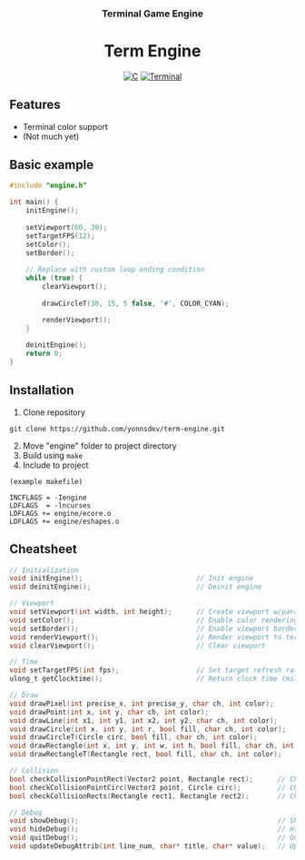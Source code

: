 <div align="center"> 
  <h3>Terminal Game Engine</h3>
  <h1>Term Engine</h1>

[![C](https://img.shields.io/badge/c-%2300599C.svg?style=for-the-badge&logo=c&logoColor=white)](#)
[![Terminal](https://img.shields.io/badge/Terminal-%234D4D4D.svg?style=for-the-badge&logo=windows-terminal&logoColor=white)](#)

</div>

## Features
- Terminal color support
- (Not much yet)

## Basic example
```c
#include "engine.h"

int main() {
    initEngine();
    
    setViewport(60, 30);
    setTargetFPS(12);
    setColor();
    setBorder();
    
    // Replace with custom loop ending condition
    while (true) {
        clearViewport();
        
        drawCircleT(30, 15, 5 false, '#', COLOR_CYAN);

        renderViewport();
    }
    
    deinitEngine();
    return 0;
}
```

## Installation
1. Clone repository
```
git clone https://github.com/yonnsdev/term-engine.git
```
2. Move "engine" folder to project directory
3. Build using `make`
4. Include to project
```
(example makefile)

INCFLAGS = -Iengine
LDFLAGS  = -lncurses
LDFLAGS += engine/ecore.o
LDFLAGS += engine/eshapes.o
```
## Cheatsheet
```c
// Initialization
void initEngine();                            // Init engine
void deinitEngine();                          // Deinit engine

// Viewport
void setViewport(int width, int height);      // Create viewport w/parameters
void setColor();                              // Enable color rendering
void setBorder();                             // Enable viewport border
void renderViewport();                        // Render viewport to terminal
void clearViewport();                         // Clear viewport

// Time
void setTargetFPS(int fps);                   // Set target refresh rate
ulong_t getClocktime();                       // Return clock time (milliseconds)

// Draw
void drawPixel(int precise_x, int precise_y, char ch, int color);               // Draw pixel "#"
void drawPoint(int x, int y, char ch, int color);                               // Draw point "##"
void drawLine(int x1, int y1, int x2, int y2, char ch, int color);              // Draw line
void drawCircle(int x, int y, int r, bool fill, char ch, int color);            // Draw circle
void drawCircleT(Circle circ, bool fill, char ch, int color);                   // Draw circle with circle type
void drawRectangle(int x, int y, int w, int h, bool fill, char ch, int color);  // Draw rectangle
void drawRectangleT(Rectangle rect, bool fill, char ch, int color);             // Draw rectangle with rectangle type

// Collision
bool checkCollisionPointRect(Vector2 point, Rectangle rect);      // Check collision between point and rectangle
bool checkCollisionPointCirc(Vector2 point, Circle circ);         // Check collision between point and circle
bool checkCollisionRects(Rectangle rect1, Rectangle rect2);       // Check collision between two rectangles

// Debug
void showDebug();                                                 // Show debug menu
void hideDebug();                                                 // Hide debug menu
void quitDebug();                                                 // Quit debug menu
void updateDebugAttrib(int line_num, char* title, char* value);   // Update/Add debug attributes
```
